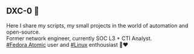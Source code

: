 ## DXC-0 🍪

Here I share my scripts, my small projects in the world of automation and open-source. \
Former network engineer, currently SOC L3 + CTI Analyst. \
[#Fedora Atomic](https://fedoraproject.org/fr/atomic-desktops/kinoite/) user and [#Linux]() enthousiast 🐧❤️
